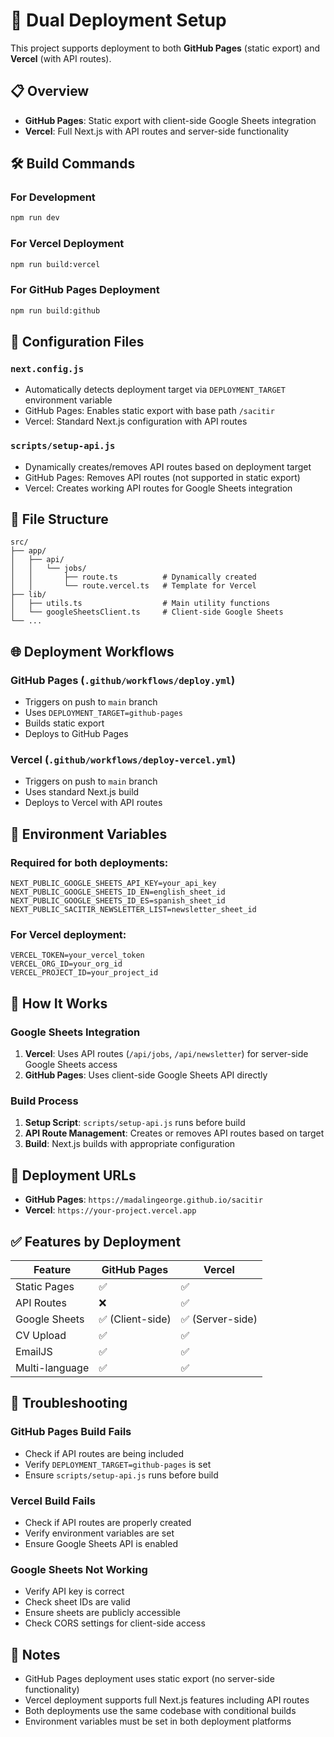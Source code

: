 # 🚀 Dual Deployment Setup

This project supports deployment to both **GitHub Pages** (static export) and **Vercel** (with API routes).

## 📋 Overview

- **GitHub Pages**: Static export with client-side Google Sheets integration
- **Vercel**: Full Next.js with API routes and server-side functionality

## 🛠️ Build Commands

### For Development
```bash
npm run dev
```

### For Vercel Deployment
```bash
npm run build:vercel
```

### For GitHub Pages Deployment
```bash
npm run build:github
```

## 🔧 Configuration Files

### `next.config.js`
- Automatically detects deployment target via `DEPLOYMENT_TARGET` environment variable
- GitHub Pages: Enables static export with base path `/sacitir`
- Vercel: Standard Next.js configuration with API routes

### `scripts/setup-api.js`
- Dynamically creates/removes API routes based on deployment target
- GitHub Pages: Removes API routes (not supported in static export)
- Vercel: Creates working API routes for Google Sheets integration

## 📁 File Structure

```
src/
├── app/
│   ├── api/
│   │   └── jobs/
│   │       ├── route.ts          # Dynamically created
│   │       └── route.vercel.ts   # Template for Vercel
├── lib/
│   ├── utils.ts                  # Main utility functions
│   └── googleSheetsClient.ts     # Client-side Google Sheets
└── ...
```

## 🌐 Deployment Workflows

### GitHub Pages (`.github/workflows/deploy.yml`)
- Triggers on push to `main` branch
- Uses `DEPLOYMENT_TARGET=github-pages`
- Builds static export
- Deploys to GitHub Pages

### Vercel (`.github/workflows/deploy-vercel.yml`)
- Triggers on push to `main` branch
- Uses standard Next.js build
- Deploys to Vercel with API routes

## 🔑 Environment Variables

### Required for both deployments:
```env
NEXT_PUBLIC_GOOGLE_SHEETS_API_KEY=your_api_key
NEXT_PUBLIC_GOOGLE_SHEETS_ID_EN=english_sheet_id
NEXT_PUBLIC_GOOGLE_SHEETS_ID_ES=spanish_sheet_id
NEXT_PUBLIC_SACITIR_NEWSLETTER_LIST=newsletter_sheet_id
```

### For Vercel deployment:
```env
VERCEL_TOKEN=your_vercel_token
VERCEL_ORG_ID=your_org_id
VERCEL_PROJECT_ID=your_project_id
```

## 🔄 How It Works

### Google Sheets Integration
1. **Vercel**: Uses API routes (`/api/jobs`, `/api/newsletter`) for server-side Google Sheets access
2. **GitHub Pages**: Uses client-side Google Sheets API directly

### Build Process
1. **Setup Script**: `scripts/setup-api.js` runs before build
2. **API Route Management**: Creates or removes API routes based on target
3. **Build**: Next.js builds with appropriate configuration

## 🚀 Deployment URLs

- **GitHub Pages**: `https://madalingeorge.github.io/sacitir`
- **Vercel**: `https://your-project.vercel.app`

## ✅ Features by Deployment

| Feature | GitHub Pages | Vercel |
|---------|-------------|--------|
| Static Pages | ✅ | ✅ |
| API Routes | ❌ | ✅ |
| Google Sheets | ✅ (Client-side) | ✅ (Server-side) |
| CV Upload | ✅ | ✅ |
| EmailJS | ✅ | ✅ |
| Multi-language | ✅ | ✅ |

## 🔧 Troubleshooting

### GitHub Pages Build Fails
- Check if API routes are being included
- Verify `DEPLOYMENT_TARGET=github-pages` is set
- Ensure `scripts/setup-api.js` runs before build

### Vercel Build Fails
- Check if API routes are properly created
- Verify environment variables are set
- Ensure Google Sheets API is enabled

### Google Sheets Not Working
- Verify API key is correct
- Check sheet IDs are valid
- Ensure sheets are publicly accessible
- Check CORS settings for client-side access

## 📝 Notes

- GitHub Pages deployment uses static export (no server-side functionality)
- Vercel deployment supports full Next.js features including API routes
- Both deployments use the same codebase with conditional builds
- Environment variables must be set in both deployment platforms
